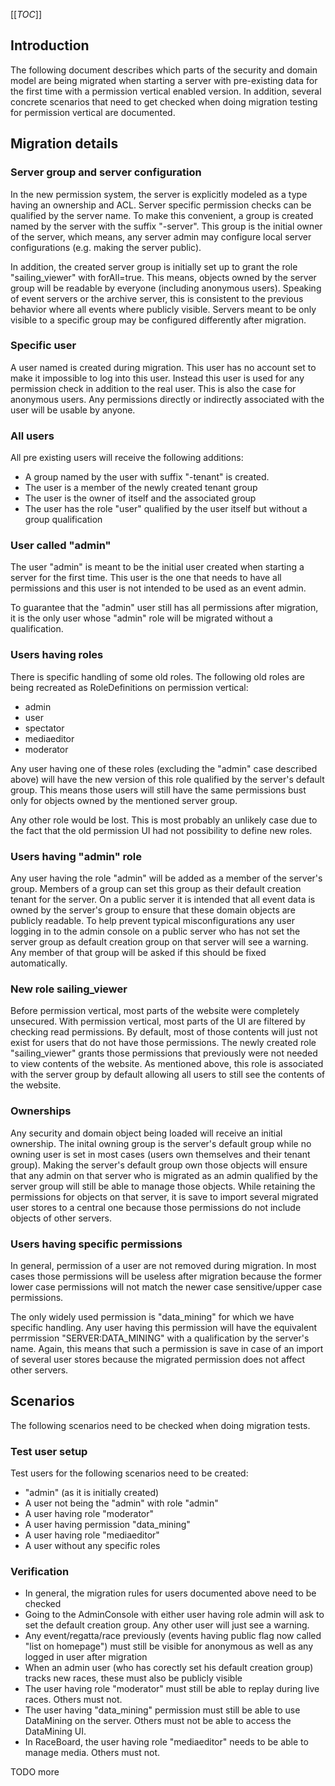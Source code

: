 [[_TOC_]]

## Introduction

The following document describes which parts of the security and domain model are being migrated when starting a server with pre-existing data for the first time with a permission vertical enabled version.
In addition, several concrete scenarios that need to get checked when doing migration testing for permission vertical are documented.

## Migration details

### Server group and server configuration

In the new permission system, the server is explicitly modeled as a type having an ownership and ACL.
Server specific permission checks can be qualified by the server name. To make this convenient, a group is created named by the server with the suffix "-server". This group is the initial owner of the server, which means, any server admin may configure local server configurations (e.g. making the server public).

In addition, the created server group is initially set up to grant the role "sailing_viewer" with forAll=true. This means, objects owned by the server group will be readable by everyone (including anonymous users). Speaking of event servers or the archive server, this is consistent to the previous behavior where all events where publicly visible. Servers meant to be only visible to a specific group may be configured differently after migration.

### Specific <all> user

A user named <all> is created during migration. This user has no account set to make it impossible to log into this user.
Instead this user is used for any permission check in addition to the real user. This is also the case for anonymous users.
Any permissions directly or indirectly associated with the <all> user will be usable by anyone.

### All users

All pre existing users will receive the following additions:

* A group named by the user with suffix "-tenant" is created.
* The user is a member of the newly created tenant group
* The user is the owner of itself and the associated group
* The user has the role "user" qualified by the user itself but without a group qualification

### User called "admin"

The user "admin" is meant to be the initial user created when starting a server for the first time.
This user is the one that needs to have all permissions and this user is not intended to be used as an event admin.

To guarantee that the "admin" user still has all permissions after migration, it is the only user whose "admin" role will be migrated without a qualification.

### Users having roles

There is specific handling of some old roles. The following old roles are being recreated as RoleDefinitions on permission vertical:

* admin
* user
* spectator
* mediaeditor
* moderator

Any user having one of these roles (excluding the "admin" case described above) will have the new version of this role qualified by the server's default group.
This means those users will still have the same permissions bust only for objects owned by the mentioned server group.

Any other role would be lost. This is most probably an unlikely case due to the fact that the old permission UI had not possibility to define new roles.

### Users having "admin" role

Any user having the role "admin" will be added as a member of the server's group. Members of a group can set this group as their default creation tenant for the server. On a public server it is intended that all event data is owned by the server's group to ensure that these domain objects are publicly readable. To help prevent typical misconfigurations any user logging in to the admin console on a public server who has not set the server group as default creation group on that server will see a warning. Any member of that group will be asked if this should be fixed automatically.

### New role sailing_viewer

Before permission vertical, most parts of the website were completely unsecured. With permission vertical, most parts of the UI are filtered by checking read permissions. By default, most of those contents will just not exist for users that do not have those permissions. The newly created role "sailing_viewer" grants those permissions that previously were not needed to view contents of the website. As mentioned above, this role is associated with the server group by default allowing all users to still see the contents of the website.

### Ownerships

Any security and domain object being loaded will receive an initial ownership. The inital owning group is the server's default group while no owning user is set in most cases (users own themselves and their tenant group). Making the server's default group own those objects will ensure that any admin on that server who is migrated as an admin qualified by the server group will still be able to manage those objects. While retaining the permissions for objects on that server, it is save to import several migrated user stores to a central one because those permissions do not include objects of other servers.

### Users having specific permissions

In general, permission of a user are not removed during migration. In most cases those permissions will be useless after migration because the former lower case permissions will not match the newer case sensitive/upper case permissions.

The only widely used permission is "data_mining" for which we have specific handling. Any user having this permission will have the equivalent perrmission "SERVER:DATA_MINING" with a qualification by the server's name. Again, this means that such a permission is save in case of an import of several user stores because the migrated permission does not affect other servers.

## Scenarios

The following scenarios need to be checked when doing migration tests.

### Test user setup

Test users for the following scenarios need to be created:

* "admin" (as it is initially created)
* A user not being the "admin" with role "admin"
* A user having role "moderator"
* A user having permission "data_mining"
* A user having role "mediaeditor"
* A user without any specific roles

### Verification

* In general, the migration rules for users documented above need to be checked
* Going to the AdminConsole with either user having role admin will ask to set the default creation group. Any other user will just see a warning.
* Any event/regatta/race previously (events having public flag now called "list on homepage") must still be visible for anonymous as well as any logged in user after migration
* When an admin user (who has corectly set his default creation group) tracks new races, these must also be publicly visible
* The user having role "moderator" must still be able to replay during live races. Others must not.
* The user having "data_mining" permission must still be able to use DataMining on the server. Others must not be able to access the DataMining UI.
* In RaceBoard, the user having role "mediaeditor" needs to be able to manage media. Others must not.

TODO more